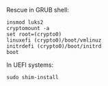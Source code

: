 
Rescue in GRUB shell:

```
insmod luks2
cryptomount -a
set root=(crypto0)
linuxefi (crypto0)/boot/vmlinuz
initrdefi (crypto0)/boot/initrd
boot
```

In UEFI systems:

`sudo shim-install`
